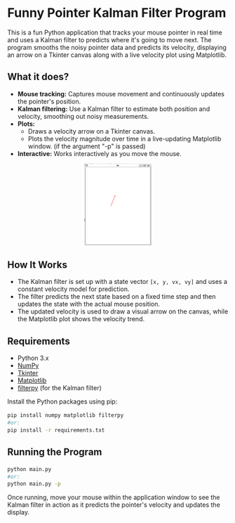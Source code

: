 # Funny Pointer Kalman Filter Program

This is a fun Python application that tracks your mouse pointer in real time and uses a Kalman filter to predicts where it's going to move next. The program smooths the noisy pointer data and predicts its velocity, displaying an arrow on a Tkinter canvas along with a live velocity plot using Matplotlib.

## What it does?

- **Mouse tracking:** Captures mouse movement and continuously updates the pointer's position.
- **Kalman filtering:** Use a Kalman filter to estimate both position and velocity, smoothing out noisy measurements.
- **Plots:** 
  - Draws a velocity arrow on a Tkinter canvas.
  - Plots the velocity magnitude over time in a live-updating Matplotlib window. (if the argument "-p" is passed) 
- **Interactive:** Works interactively as you move the mouse.


<div style="text-align:center"><img src="image.png" alt="Example" style="max-width:30%;heigth:auto"/></div>

## How It Works

- The Kalman filter is set up with a state vector `[x, y, vx, vy]` and uses a constant velocity model for prediction.
- The filter predicts the next state based on a fixed time step and then updates the state with the actual mouse position.
- The updated velocity is used to draw a visual arrow on the canvas, while the Matplotlib plot shows the velocity trend.

## Requirements

- Python 3.x
- [NumPy](https://numpy.org/)
- [Tkinter](https://docs.python.org/3/library/tkinter.html)
- [Matplotlib](https://matplotlib.org/)
- [filterpy](https://filterpy.readthedocs.io/) (for the Kalman filter)

Install the Python packages using pip:

```bash
pip install numpy matplotlib filterpy
#or:
pip install -r requirements.txt
```

## Running the Program

```bash
python main.py
#or:
python main.py -p
```

Once running, move your mouse within the application window to see the Kalman filter in action as it predicts the pointer's velocity and updates the display.